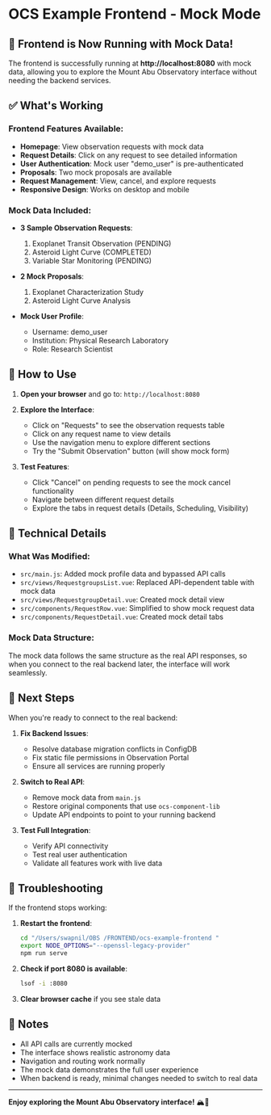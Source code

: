 # OCS Example Frontend - Mock Mode

## 🎉 Frontend is Now Running with Mock Data!

The frontend is successfully running at **http://localhost:8080** with mock data, allowing you to explore the Mount Abu Observatory interface without needing the backend services.

## ✅ What's Working

### Frontend Features Available:
- **Homepage**: View observation requests with mock data
- **Request Details**: Click on any request to see detailed information
- **User Authentication**: Mock user "demo_user" is pre-authenticated
- **Proposals**: Two mock proposals are available
- **Request Management**: View, cancel, and explore requests
- **Responsive Design**: Works on desktop and mobile

### Mock Data Included:
- **3 Sample Observation Requests**:
  1. Exoplanet Transit Observation (PENDING)
  2. Asteroid Light Curve (COMPLETED) 
  3. Variable Star Monitoring (PENDING)

- **2 Mock Proposals**:
  1. Exoplanet Characterization Study
  2. Asteroid Light Curve Analysis

- **Mock User Profile**:
  - Username: demo_user
  - Institution: Physical Research Laboratory
  - Role: Research Scientist

## 🚀 How to Use

1. **Open your browser** and go to: `http://localhost:8080`

2. **Explore the Interface**:
   - Click on "Requests" to see the observation requests table
   - Click on any request name to view details
   - Use the navigation menu to explore different sections
   - Try the "Submit Observation" button (will show mock form)

3. **Test Features**:
   - Click "Cancel" on pending requests to see the mock cancel functionality
   - Navigate between different request details
   - Explore the tabs in request details (Details, Scheduling, Visibility)

## 🔧 Technical Details

### What Was Modified:
- `src/main.js`: Added mock profile data and bypassed API calls
- `src/views/RequestgroupsList.vue`: Replaced API-dependent table with mock data
- `src/views/RequestgroupDetail.vue`: Created mock detail view
- `src/components/RequestRow.vue`: Simplified to show mock request data
- `src/components/RequestDetail.vue`: Created mock detail tabs

### Mock Data Structure:
The mock data follows the same structure as the real API responses, so when you connect to the real backend later, the interface will work seamlessly.

## 🎯 Next Steps

When you're ready to connect to the real backend:

1. **Fix Backend Issues**:
   - Resolve database migration conflicts in ConfigDB
   - Fix static file permissions in Observation Portal
   - Ensure all services are running properly

2. **Switch to Real API**:
   - Remove mock data from `main.js`
   - Restore original components that use `ocs-component-lib`
   - Update API endpoints to point to your running backend

3. **Test Full Integration**:
   - Verify API connectivity
   - Test real user authentication
   - Validate all features work with live data

## 🐛 Troubleshooting

If the frontend stops working:

1. **Restart the frontend**:
   ```bash
   cd "/Users/swapnil/OBS /FRONTEND/ocs-example-frontend "
   export NODE_OPTIONS="--openssl-legacy-provider"
   npm run serve
   ```

2. **Check if port 8080 is available**:
   ```bash
   lsof -i :8080
   ```

3. **Clear browser cache** if you see stale data

## 📝 Notes

- All API calls are currently mocked
- The interface shows realistic astronomy data
- Navigation and routing work normally
- The mock data demonstrates the full user experience
- When backend is ready, minimal changes needed to switch to real data

---

**Enjoy exploring the Mount Abu Observatory interface!** 🏔️🔭 